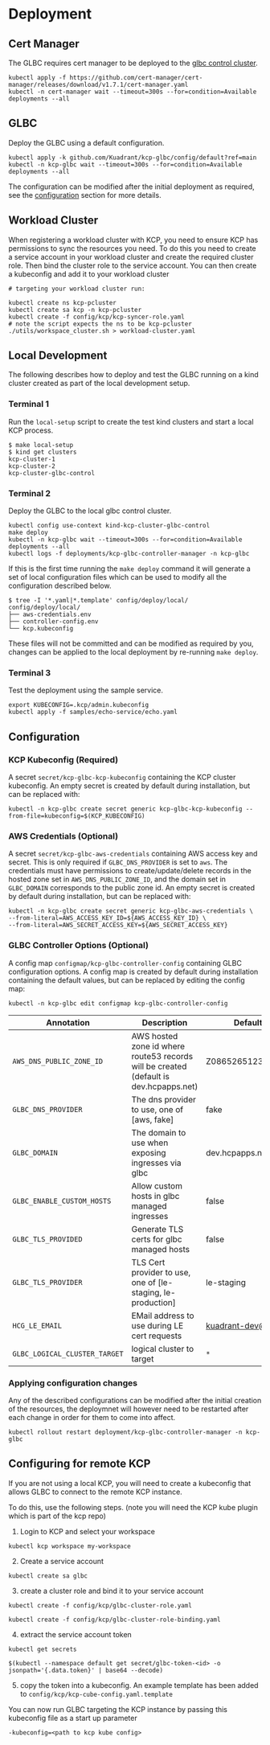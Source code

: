 # Deployment

## Cert Manager

The GLBC requires cert manager to be deployed to the [glbc control cluster](#glbc-control-cluster-kubeconfig).

```
kubectl apply -f https://github.com/cert-manager/cert-manager/releases/download/v1.7.1/cert-manager.yaml
kubectl -n cert-manager wait --timeout=300s --for=condition=Available deployments --all
```

## GLBC

Deploy the GLBC using a default configuration. 

```
kubectl apply -k github.com/Kuadrant/kcp-glbc/config/default?ref=main
kubectl -n kcp-glbc wait --timeout=300s --for=condition=Available deployments --all
```

The configuration can be modified after the initial deployment as required, see the [configuration](#configuration) section for more details.


## Workload Cluster

When registering a workload cluster with KCP, you need to ensure KCP has permissions to sync the resources you need. To do this you need to create a service account in your workload cluster and create the required cluster role. Then bind the cluster role to the service account. You can then create a kubeconfig and add it to your workload cluster

```
# targeting your workload cluster run:

kubectl create ns kcp-pcluster
kubectl create sa kcp -n kcp-pcluster
kubectl create -f config/kcp/kcp-syncer-role.yaml
# note the script expects the ns to be kcp-pcluster
./utils/workspace_cluster.sh > workload-cluster.yaml

```

## Local Development

The following describes how to deploy and test the GLBC running on a kind cluster created as part of the local development setup.

### Terminal 1

Run the `local-setup` script to create the test kind clusters and start a local KCP process.

```
$ make local-setup
$ kind get clusters
kcp-cluster-1
kcp-cluster-2
kcp-cluster-glbc-control
```

### Terminal 2

Deploy the GLBC to the local glbc control cluster.

```
kubectl config use-context kind-kcp-cluster-glbc-control
make deploy
kubectl -n kcp-glbc wait --timeout=300s --for=condition=Available deployments --all
kubectl logs -f deployments/kcp-glbc-controller-manager -n kcp-glbc
```

If this is the first time running the `make deploy` command it will generate a set of local configuration files which 
can be used to modify all the configuration described below.

```
$ tree -I '*.yaml|*.template' config/deploy/local/
config/deploy/local/
├── aws-credentials.env
├── controller-config.env
└── kcp.kubeconfig
```

These files will not be committed and can be modified as required by you, changes can be applied to the local 
deployment by re-running `make deploy`.

### Terminal 3

Test the deployment using the sample service.

```
export KUBECONFIG=.kcp/admin.kubeconfig
kubectl apply -f samples/echo-service/echo.yaml
```

## Configuration

### KCP Kubeconfig (Required)

A secret `secret/kcp-glbc-kcp-kubeconfig` containing the KCP cluster kubeconfig. An empty secret is created by default 
during installation, but can be replaced with:  

```
kubectl -n kcp-glbc create secret generic kcp-glbc-kcp-kubeconfig --from-file=kubeconfig=$(KCP_KUBECONFIG)
```

### AWS Credentials (Optional) 

A secret  `secret/kcp-glbc-aws-credentials` containing AWS access key and secret. This is only required if `GLBC_DNS_PROVIDER` is set to `aws`.
The credentials must have permissions to create/update/delete records in the hosted zone set in `AWS_DNS_PUBLIC_ZONE_ID`, and the
domain set in `GLBC_DOMAIN` corresponds to the public zone id. An empty secret is created by default during installation, 
but can be replaced with:

```
kubectl -n kcp-glbc create secret generic kcp-glbc-aws-credentials \
--from-literal=AWS_ACCESS_KEY_ID=${AWS_ACCESS_KEY_ID} \
--from-literal=AWS_SECRET_ACCESS_KEY=${AWS_SECRET_ACCESS_KEY}
```

### GLBC Controller Options (Optional)

A config map `configmap/kcp-glbc-controller-config` containing GLBC configuration options. A config map is created by 
default during installation containing the default values, but can be replaced by editing the config map:

```
kubectl -n kcp-glbc edit configmap kcp-glbc-controller-config
```

| Annotation | Description | Default value |
| ---------- | ----------- | ------------- |
| `AWS_DNS_PUBLIC_ZONE_ID` |  AWS hosted zone id where route53 records will be created (default is dev.hcpapps.net) | Z08652651232L9P84LRSB |
| `GLBC_DNS_PROVIDER` |  The dns provider to use, one of [aws, fake] | fake |
| `GLBC_DOMAIN` |  The domain to use when exposing ingresses via glbc | dev.hcpapps.net |
| `GLBC_ENABLE_CUSTOM_HOSTS` | Allow custom hosts in glbc managed ingresses | false |
| `GLBC_TLS_PROVIDED` | Generate TLS certs for glbc managed hosts | false |
| `GLBC_TLS_PROVIDER` | TLS Cert provider to use, one of [le-staging, le-production] | le-staging |
| `HCG_LE_EMAIL` | EMail address to use during LE cert requests | kuadrant-dev@redhat.com |
| `GLBC_LOGICAL_CLUSTER_TARGET` | logical cluster to target | `*` |

### Applying configuration changes

Any of the described configurations can be modified after the initial creation of the resources, the deploymnet will however 
need to be restarted after each change in order for them to come into affect.

`kubectl rollout restart deployment/kcp-glbc-controller-manager -n kcp-glbc`



## Configuring for remote KCP

If you are not using a local KCP, you will need to create a kubeconfig that allows GLBC to connect to the remote KCP instance. 

To do this, use the following steps. (note you will need the KCP kube plugin which is part of the kcp repo)

1) Login to KCP and select your workspace

```
kubectl kcp workspace my-workspace
```

2) Create a service account

```
kubectl create sa glbc
```

3) create a cluster role and bind it to your service account

```
kubectl create -f config/kcp/glbc-cluster-role.yaml

kubectl create -f config/kcp/glbc-cluster-role-binding.yaml

```

4) extract the service account token

```
kubectl get secrets

$(kubectl --namespace default get secret/glbc-token-<id> -o jsonpath='{.data.token}' | base64 --decode)
```

5) copy the token into a kubeconfig. An example template has been added to ```config/kcp/kcp-cube-config.yaml.template ```


You can now run GLBC targeting the KCP instance by passing this kubeconfig file as a start up parameter

```
-kubeconfig=<path to kcp kube config>

```


